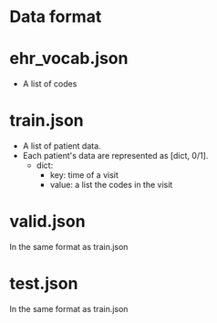# Data format

# ehr_vocab.json
-	A list of codes

# train.json
-	A list of patient data.
-	Each patient's data are represented as [dict, 0/1].
	-	dict:
		-	key: time of a visit
		-	value: a list the codes in the visit

# valid.json
In the same format as train.json

# test.json
In the same format as train.json
